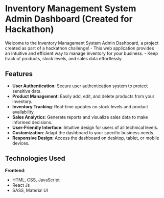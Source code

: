 # Inventory Management System Admin Dashboard (Created for Hackathon)

Welcome to the Inventory Management System Admin Dashboard, a project created as part of a hackathon challenge! -
This web application provides an intuitive and efficient way to manage inventory for your business. -
Keep track of products, stock levels, and sales data effortlessly.

## Features
- __User Authentication__: Secure user authentication system to protect sensitive data.
- __Product Management__: Easily add, edit, and delete products from your inventory.
- __Inventory Tracking__: Real-time updates on stock levels and product availability.
- __Sales Analytics__: Generate reports and visualize sales data to make informed decisions.
- __User-Friendly Interface__: Intuitive design for users of all technical levels.
- __Customization__: Adapt the dashboard to your specific business needs.
- __Responsive Design__: Access the dashboard on desktop, tablet, or mobile devices.

## Technologies Used
__Frontend__:
- HTML, CSS, JavaScript
- React Js
- SASS, Material UI
